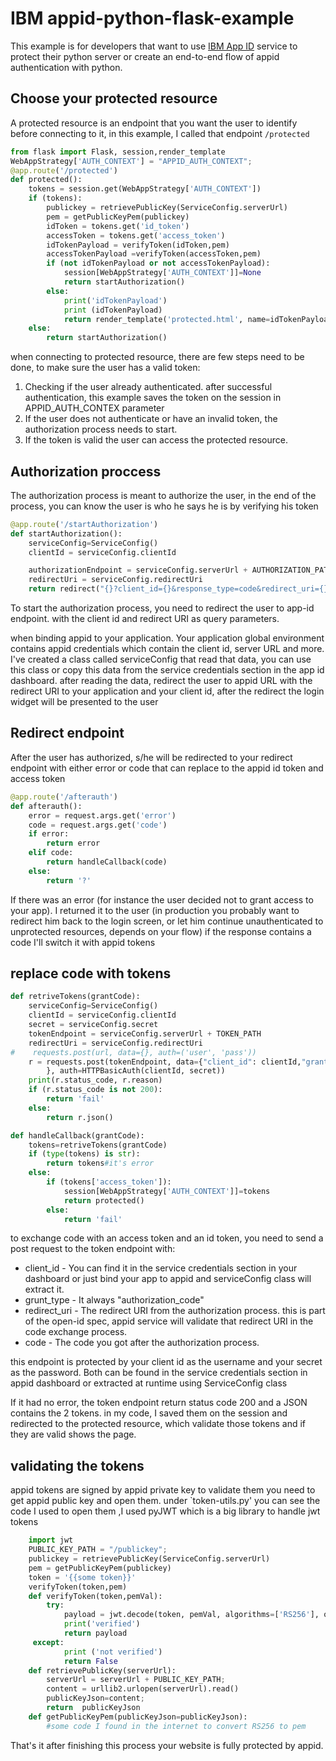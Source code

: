 # IBM appid-python-flask-example
This example is for developers that want to use [IBM App ID](https://console.ng.bluemix.net/docs/services/appid/index.html)  service to protect their python server or create an end-to-end flow of appid authentication with python.


## Choose your protected resource
A protected resource is an endpoint that you want the user to identify before connecting to it, in this example, I called that endpoint `/protected`
```python
from flask import Flask, session,render_template
WebAppStrategy['AUTH_CONTEXT'] = "APPID_AUTH_CONTEXT";
@app.route('/protected')
def protected():
    tokens = session.get(WebAppStrategy['AUTH_CONTEXT'])
    if (tokens):
        publickey = retrievePublicKey(ServiceConfig.serverUrl)
        pem = getPublicKeyPem(publickey)
        idToken = tokens.get('id_token')
        accessToken = tokens.get('access_token')
        idTokenPayload = verifyToken(idToken,pem)
        accessTokenPayload =verifyToken(accessToken,pem)
        if (not idTokenPayload or not accessTokenPayload):
            session[WebAppStrategy['AUTH_CONTEXT']]=None
            return startAuthorization()
        else:
            print('idTokenPayload')
            print (idTokenPayload)
            return render_template('protected.html', name=idTokenPayload.get('name'),picture=idTokenPayload.get('picture'))
    else:
        return startAuthorization()
```
when connecting to protected resource, there are few steps need to be done, to make sure the user has a valid token:
 1. Checking if the user already authenticated. after successful authentication, this example saves the token on the session in APPID_AUTH_CONTEX parameter
 2. If the user does not authenticate or have an invalid token, the authorization process needs to start.
 3. If the token is valid the user can access the protected resource.

## Authorization proccess
The authorization process is meant to authorize the user, in the end of the process, you can know the user is who he says he is by verifying his token

```python
@app.route('/startAuthorization')
def startAuthorization():
    serviceConfig=ServiceConfig()
    clientId = serviceConfig.clientId

    authorizationEndpoint = serviceConfig.serverUrl + AUTHORIZATION_PATH
    redirectUri = serviceConfig.redirectUri
    return redirect("{}?client_id={}&response_type=code&redirect_uri={}&scope=appid_default".format(authorizationEndpoint,clientId,redirectUri))

```
To start the authorization process, you need to redirect the user to app-id endpoint.
with the client id and redirect URI as query parameters.

when binding appid to your application.
Your application global environment contains appid credentials which contain the client id, server URL and more.
I've created a class called serviceConfig that read that data, you can use this class or copy this data from the service credentials section in the app id dashboard.
after reading the data, redirect the user to appid URL with the redirect URI to your application and your client id, after the redirect the login widget will be presented to the user

## Redirect endpoint
After the user has authorized, s/he will be redirected to your redirect endpoint with either error or code that can replace to the appid id token and access token
```python
@app.route('/afterauth')
def afterauth():
    error = request.args.get('error')
    code = request.args.get('code')
    if error:
        return error
    elif code:
        return handleCallback(code)
    else:
        return '?'
```
If there was an error (for instance the user decided not to grant access to your app).
 I returned it to the user (in production you probably want to redirect him back to the login screen, or let him continue unauthenticated to unprotected resources, depends on your flow)
if the response contains a code I'll switch it with appid tokens

## replace code with tokens

```python
def retriveTokens(grantCode):
    serviceConfig=ServiceConfig()
    clientId = serviceConfig.clientId
    secret = serviceConfig.secret
    tokenEndpoint = serviceConfig.serverUrl + TOKEN_PATH
    redirectUri = serviceConfig.redirectUri
#    requests.post(url, data={}, auth=('user', 'pass'))
    r = requests.post(tokenEndpoint, data={"client_id": clientId,"grant_type": "authorization_code","redirect_uri": redirectUri,"code": grantCode
		}, auth=HTTPBasicAuth(clientId, secret))
    print(r.status_code, r.reason)
    if (r.status_code is not 200):
        return 'fail'
    else:
        return r.json()

def handleCallback(grantCode):
    tokens=retriveTokens(grantCode)
    if (type(tokens) is str):
        return tokens#it's error
    else:
        if (tokens['access_token']):
            session[WebAppStrategy['AUTH_CONTEXT']]=tokens
            return protected()
        else:
            return 'fail'

```
to exchange code with an access token and an id token, you need to send a post request to the token endpoint with:
* client_id - You can find it in the service credentials section in your dashboard or just bind your app to appid and serviceConfig class will extract it.
* grunt_type - It always "authorization_code"
* redirect_uri - The redirect URI from the authorization process. this is part of the open-id spec, appid service will validate that redirect URI in the code exchange process.
* code - The code you got after the authorization process.

this endpoint is protected by your client id as the username and your secret as the password.
Both can be found in the service credentials section in appid dashboard or extracted at runtime using ServiceConfig class

If it had no error, the token endpoint return status code 200 and a JSON contains the 2 tokens.
in my code, I saved them on the session and redirected to the protected resource, which validate those tokens and if they are valid shows the page.

## validating the tokens
appid tokens are signed by appid private key to validate them you need to get appid public key and open them. under `token-utils.py' you can see the code I used to open them ,I used pyJWT which is a big library to handle jwt tokens

```python
    import jwt
    PUBLIC_KEY_PATH = "/publickey";
    publickey = retrievePublicKey(ServiceConfig.serverUrl)
    pem = getPublicKeyPem(publickey)
    token = '{{some token}}'
    verifyToken(token,pem)
    def verifyToken(token,pemVal):
        try:
            payload = jwt.decode(token, pemVal, algorithms=['RS256'], options={'verify_aud':False})
            print('verified')
            return payload
     except:
            print ('not verified')
            return False
    def retrievePublicKey(serverUrl):
        serverUrl = serverUrl + PUBLIC_KEY_PATH;
        content = urllib2.urlopen(serverUrl).read()
        publicKeyJson=content;
        return  publicKeyJson
    def getPublicKeyPem(publicKeyJson=publicKeyJson):
        #some code I found in the internet to convert RS256 to pem
```

That's it after finishing this process your website is fully protected by appid.
